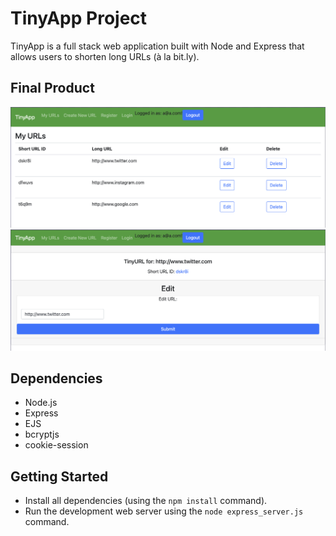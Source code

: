# TinyApp Project

TinyApp is a full stack web application built with Node and Express that allows users to shorten long URLs (à la bit.ly).

## Final Product

!["Screenshot of main URLs page"](https://github.com/dantan380/tinyapp/blob/main/docs/urls-page.png?raw=true)
!["Screenshot of editing URL page"](https://github.com/dantan380/tinyapp/blob/main/docs/edit-url-page.png?raw=true)

## Dependencies

- Node.js
- Express
- EJS
- bcryptjs
- cookie-session

## Getting Started

- Install all dependencies (using the `npm install` command).
- Run the development web server using the `node express_server.js` command.